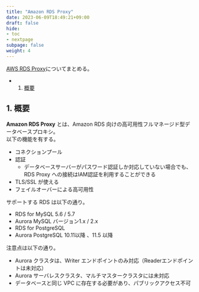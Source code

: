 ```yaml
---
title: "Amazon RDS Proxy"
date: 2023-06-09T18:49:21+09:00
draft: false
hide:
- toc
- nextpage
subpage: false
weight: 4
---
```


<!--more-->

[AWS RDS Proxy](https://docs.aws.amazon.com/ja_jp/AmazonRDS/latest/UserGuide/rds-proxy.html)についてまとめる。

- 1. [概要](#1-概要)

## 1. 概要

**Amazon RDS Proxy** とは、Amazon RDS 向けの高可用性フルマネージド型データベースプロキシ。  
以下の機能を有する。

- コネクションプール
- 認証
  - データベースサーバーがパスワード認証しか対応していない場合でも、RDS Proxy への接続はIAM認証を利用することができる
- TLS/SSL が使える
- フェイルオーバーによる高可用性

サポートする RDS は以下の通り。

- RDS for MySQL 5.6 / 5.7
- Aurora MySQL バージョン1.x / 2.x
- RDS for PostgreSQL
- Aurora PostgreSQL 10.11以降 、11.5 以降

注意点は以下の通り。

- Aurora クラスタは、Writer エンドポイントのみ対応（Readerエンドポイントは未対応）
- Aurora サーバレスクラスタ、マルチマスタークラスタには未対応
- データベースと同じ VPC に存在する必要があり、パブリックアクセス不可